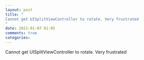 ```yaml
---
layout: post
title: "
Cannot get UISplitViewController to rotate. Very frustrated
"
date: 2011-01-07 01:05
comments: true
categories: 
---
```


Cannot get UISplitViewController to rotate. Very frustrated

